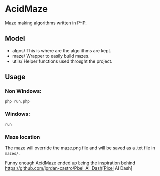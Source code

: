 # AcidMaze
Maze making algorithms written in PHP.

## Model

- algos/
This is where are the algorithms are kept.
- maze/
Wrapper to easily build mazes.
- utils/
Helper functions used throught the project.

## Usage
### Non Windows:
`php run.php`

### Windows:
`run`

### Maze location
The maze will override the maze.png file and will be saved as a .txt file in `mazes/`.

Funny enough AcidMaze ended up being the inspiration behind https://github.com/jordan-castro/Pixel_AI_Dash[Pixel AI Dash]
